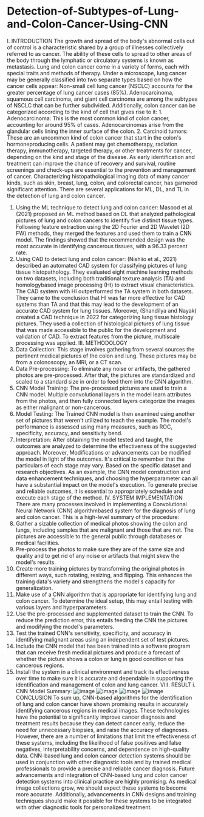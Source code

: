 # Detection-of-Subtypes-of-Lung-and-Colon-Cancer-Using-CNN
I. INTRODUCTION
The growth and spread of the body's abnormal cells
out of control is a characteristic shared by a group of
illnesses collectively referred to as cancer. The
ability of these cells to spread to other areas of the
body through the lymphatic or circulatory systems is
known as metastasis.
Lung and colon cancer come in a variety of forms,
each with special traits and methods of therapy.
Under a microscope, lung cancer may be generally
classified into two separate types based on how the
cancer cells appear: Non-small cell lung cancer
(NSCLC) accounts for the greater percentage of lung
cancer cases (85%). Adenocarcinoma, squamous
cell carcinoma, and giant cell carcinoma are among
the subtypes of NSCLC that can be further
subdivided.
Additionally, colon cancer can be categorized
according to the kind of cell that gives rise to it: 1.
Adenocarcinoma: This is the most common kind of
colon cancer, accounting for around 95% of cases.
Adenocarcinomas arise from the glandular cells
lining the inner surface of the colon.
2. Carcinoid tumors: These are an uncommon kind
of colon cancer that start in the colon's hormoneproducing cells.
A patient may get chemotherapy, radiation therapy,
immunotherapy, targeted therapy, or other
treatments for cancer, depending on the kind and
stage of the disease. As early identification and
treatment can improve the chance of recovery and
survival, routine screenings and check-ups are
essential to the prevention and management of
cancer.
Characterizing histopathological imaging data of
many cancer kinds, such as skin, breast, lung, colon,
and colorectal cancer, has garnered significant
attention.
There are several applications for ML, DL, and TL
in the detection of lung and colon cancer.
1. Using the ML technique to detect lung and colon
cancer: Masood et al. (2021) proposed an ML
method based on DL that analyzed pathological
pictures of lung and colon cancers to identify five
distinct tissue types. Following feature extraction
using the 2D Fourier and 2D Wavelet (2D FW)
methods, they merged the features and used them to
train a CNN model. The findings showed that the
recommended design was the most accurate in
identifying cancerous tissues, with a 96.33 percent
rate.
2. Using CAD to detect lung and colon cancer:
(Nishiio et al., 2021) described an automated CAD
system for classifying pictures of lung tissue
histopathology. They evaluated eight machine
learning methods on two datasets, including both
traditional texture analysis (TA) and homologybased image processing (HI) to extract visual
characteristics. The CAD system with HI
outperformed the TA system in both datasets. They
came to the conclusion that HI was far more effective
for CAD systems than TA and that this may lead to
the development of an accurate CAD system for lung
tissues. Moreover, (Shandilya and Nayak) created a
CAD technique in 2022 for categorizing lung tissue
histology pictures. They used a collection of
histological pictures of lung tissue that was made
accessible to the public for the development and
validation of CAD. To extract features from the
picture, multiscale processing was applied.
III. METHODOLOGY
1. Data Collection: This stage involves gathering
from several sources the pertinent medical pictures
of the colon and lung. These pictures may be from a
colonoscopy, an MRI, or a CT scan.
2. Data Pre-processing: To eliminate any noise or
artifacts, the gathered photos are pre-processed.
After that, the pictures are standardized and scaled to
a standard size in order to feed them into the CNN
algorithm.
3. CNN Model Training: The pre-processed pictures
are used to train a CNN model.
Multiple convolutional layers in the model learn
attributes from the photos, and then fully connected
layers categorize the images as either malignant or
non-cancerous.
4. Model Testing: The Trained CNN model is then
examined using another set of pictures that weren't
utilized to teach the example. The model's
performance is assessed using many measures, such
as ROC, specificity, accuracy, and sensitivity bend.
5. Interpretation: After obtaining the model tested
and taught, the outcomes are analyzed to determine
the effectiveness of the suggested approach.
Moreover, Modifications or advancements can be
modified the model in light of the outcomes. It's
critical to remember that the particulars of each stage
may vary. Based on the specific dataset and research
objectives. As an example, the CNN model
construction and data enhancement techniques, and
choosing the hyperparameter can all have a
substantial impact on the model's execution. To
generate precise and reliable outcomes, it is essential
to appropriately schedule and execute each stage of
the method.
IV. SYSTEM IMPLEMENTATION
There are many processes involved in implementing
a Convolutional Neural Network (CNN) algorithmbased system for the diagnosis of lung and colon
cancer. This is a high-level summary of the
procedure:
1. Gather a sizable collection of medical photos
showing the colon and lungs, including samples that
are malignant and those that are not. The pictures are
accessible to the general public through databases or
medical facilities.
2. Pre-process the photos to make sure they are of the
same size and quality and to get rid of any noise or
artifacts that might skew the model's results.
3. Create more training pictures by transforming the
original photos in different ways, such rotating,
resizing, and flipping. This enhances the training
data's variety and strengthens the model's capacity
for generalization.
4. Make use of a CNN algorithm that is appropriate
for identifying lung and colon cancer. To determine
the ideal setup, this may entail testing with various
layers and hyperparameters.
5. Use the pre-processed and supplemented dataset
to train the CNN. To reduce the prediction error, this
entails feeding the CNN the pictures and modifying
the model's parameters.
6. Test the trained CNN's sensitivity, specificity, and
accuracy in identifying malignant areas using an
independent set of test pictures.
7. Include the CNN model that has been trained into
a software program that can receive fresh medical
pictures and produce a forecast of whether the
picture shows a colon or lung in good condition or
has cancerous regions.
8. Install the system in a clinical environment and
track its effectiveness over time to make sure it is
accurate and dependable in supporting the
identification and management of colon and lung
cancer.
VIII. RESULT
i. CNN Model Summary:
![image](https://github.com/imvijaykumar/Detection-of-Subtypes-of-Lung-and-Colon-Cancer-Using-CNN/assets/142383380/1930b7bc-2f99-4bbd-9275-cffc9ac41b05)
![image](https://github.com/imvijaykumar/Detection-of-Subtypes-of-Lung-and-Colon-Cancer-Using-CNN/assets/142383380/9ddc00ff-b4d9-449b-a8e3-60b8f0b70f3f)
![image](https://github.com/imvijaykumar/Detection-of-Subtypes-of-Lung-and-Colon-Cancer-Using-CNN/assets/142383380/d4904f25-5096-4e23-9aea-276c9132acb6)
![image](https://github.com/imvijaykumar/Detection-of-Subtypes-of-Lung-and-Colon-Cancer-Using-CNN/assets/142383380/eb8d9b22-273d-4741-a53d-3124936d385b)
CONCLUSION
To sum up, CNN-based algorithms for the
identification of lung and colon cancer have shown
promising results in accurately identifying cancerous
regions in medical images. These technologies have
the potential to significantly improve cancer diagnosis
and treatment results because they can detect cancer
early, reduce the need for unnecessary biopsies, and
raise the accuracy of diagnoses. However, there are a
number of limitations that limit the effectiveness of
these systems, including the likelihood of false
positives and false negatives, interpretability concerns,
and dependence on high-quality data. CNN-based lung
and colon cancer detection systems should be used in
conjunction with other diagnostic tools and by trained
medical professionals to provide a precise and reliable
cancer diagnosis.
Future advancements and integration of CNN-based
lung and colon cancer detection systems into clinical
practice are highly promising. As medical image
collections grow, we should expect these systems to
become more accurate. Additionally, advancements in
CNN designs and training techniques should make it
possible for these systems to be integrated with other
diagnostic tools for personalized treatment.
